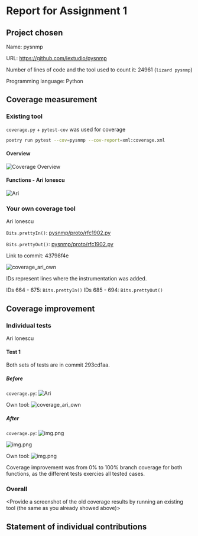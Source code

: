 # Report for Assignment 1

## Project chosen

Name: pysnmp

URL: https://github.com/lextudio/pysnmp

Number of lines of code and the tool used to count it: 24961 (`lizard pysnmp`)

Programming language: Python

## Coverage measurement

### Existing tool

`coverage.py` + `pytest-cov` was used for coverage

```bash
poetry run pytest --cov=pysnmp --cov-report=xml:coverage.xml
```

#### Overview
![Coverage Overview](coverage_overview.png)

#### Functions - Ari Ionescu

![Ari](coverage_ari.png)


### Your own coverage tool

[//]: # (<The following is supposed to be repeated for each group member>)

Ari Ionescu

`Bits.prettyIn()`: [pysnmp/proto/rfc1902.py](pysnmp/proto/rfc1902.py)

`Bits.prettyOut()`: [pysnmp/proto/rfc1902.py](pysnmp/proto/rfc1902.py)

Link to commit: 43798f4e

![coverage_ari_own](coverage_ari_own.png)

IDs represent lines where the instrumentation was added.

IDs 664 - 675: `Bits.prettyIn()`
IDs 685 - 694: `Bits.prettyOut()`

## Coverage improvement

### Individual tests

[//]: # (<The following is supposed to be repeated for each group member>)

Ari Ionescu

#### Test 1

Both sets of tests are in commit 293cd1aa.

##### Before

`coverage.py`:
![Ari](coverage_ari.png)

Own tool:
![coverage_ari_own](coverage_ari_own.png)



##### After

`coverage.py`:
![img.png](coverage_ari_after.png)

![img.png](coverage_ari_after_overview.png)

Own tool:
![img.png](overage_ari_own_after.png)


Coverage improvement was from 0% to 100% branch coverage for both functions, as the different tests exercies all 
tested cases.


### Overall

<Provide a screenshot of the old coverage results by running an existing tool (the same as you already showed above)>

<Provide a screenshot of the new coverage results by running the existing tool using all test modifications made by the group>

## Statement of individual contributions

<Write what each group member did>
